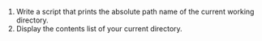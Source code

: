 1. Write a script that prints the absolute path name of the current working directory.
2. Display the contents list of your current directory.
